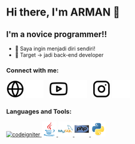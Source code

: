 # Hi there, I'm ARMAN  👋 

## I'm a novice programmer!!

- 🌱 Saya ingin menjadi diri sendiri!
- 🥅 Target -> jadi back-end developer

### Connect with me:

[![website](./img/globe-light.svg)](#gh-light-mode-only)
[![website](./img/globe-dark.svg)](#gh-dark-mode-only)
&nbsp;&nbsp;
[![website](./img/youtube-light.svg)](https://www.youtube.com/channel/UCqY125824WqDiBLF-6jFGSw#gh-light-mode-only)
[![website](./img/youtube-dark.svg)](https://www.youtube.com/channel/UCqY125824WqDiBLF-6jFGSw#gh-dark-mode-only)
&nbsp;&nbsp;
[![website](./img/instagram-light.svg)](https://www.instagram.com/arman_230602/#gh-light-mode-only)
[![website](./img/instagram-dark.svg)](https://www.instagram.com/arman_230602/#gh-dark-mode-only)

<h3 align="left">Languages and Tools:</h3>
<p align="left"> <a href="https://codeigniter.com" target="_blank" rel="noreferrer"> <img src="https://cdn.worldvectorlogo.com/logos/codeigniter.svg" alt="codeigniter" width="40" height="40"/> </a> <a href="https://www.java.com" target="_blank" rel="noreferrer"> <img src="https://raw.githubusercontent.com/devicons/devicon/master/icons/java/java-original.svg" alt="java" width="40" height="40"/> </a> <a href="https://www.mysql.com/" target="_blank" rel="noreferrer"> <img src="https://raw.githubusercontent.com/devicons/devicon/master/icons/mysql/mysql-original-wordmark.svg" alt="mysql" width="40" height="40"/> </a> <a href="https://www.php.net" target="_blank" rel="noreferrer"> <img src="https://raw.githubusercontent.com/devicons/devicon/master/icons/php/php-original.svg" alt="php" width="40" height="40"/> </a> <a href="https://www.python.org" target="_blank" rel="noreferrer"> <img src="https://raw.githubusercontent.com/devicons/devicon/master/icons/python/python-original.svg" alt="python" width="40" height="40"/> </a> </p>
